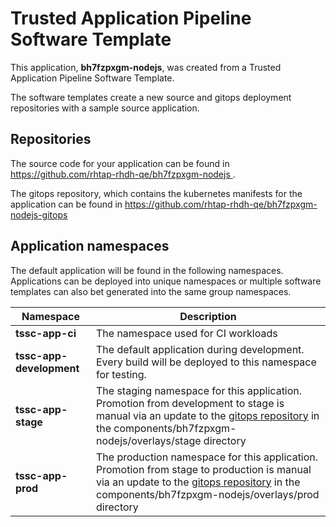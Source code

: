 # Trusted Application Pipeline Software Template

This application, **bh7fzpxgm-nodejs**, was created from a Trusted Application Pipeline Software Template.

The software templates create a new source and gitops deployment repositories with a sample source application. 

## Repositories

The source code for your application can be found in [https://github.com/rhtap-rhdh-qe/bh7fzpxgm-nodejs ](https://github.com/rhtap-rhdh-qe/bh7fzpxgm-nodejs ).
 
The gitops repository, which contains the kubernetes manifests for the application can be found in 
[https://github.com/rhtap-rhdh-qe/bh7fzpxgm-nodejs-gitops ](https://github.com/rhtap-rhdh-qe/bh7fzpxgm-nodejs-gitops ) 

## Application namespaces 

The default application will be found in the following namespaces. Applications can be deployed into unique namespaces or multiple software templates can also bet generated into the same group namespaces.  

|  Namespace   |  Description   |  
| -------- | -------- |
| **tssc-app-ci** | The namespace used for CI workloads |
| **tssc-app-development** | The default application during development. Every build will be deployed to this namespace for testing. |
| **tssc-app-stage** | The staging namespace for this application. Promotion from development to stage is manual via an update to the [gitops repository](https://github.com/rhtap-rhdh-qe/bh7fzpxgm-nodejs-gitops ) in the components/bh7fzpxgm-nodejs/overlays/stage directory |
| **tssc-app-prod** | The production namespace for this application. Promotion from stage to production is manual via an update to the [gitops repository](https://github.com/rhtap-rhdh-qe/bh7fzpxgm-nodejs-gitops ) in the components/bh7fzpxgm-nodejs/overlays/prod directory |